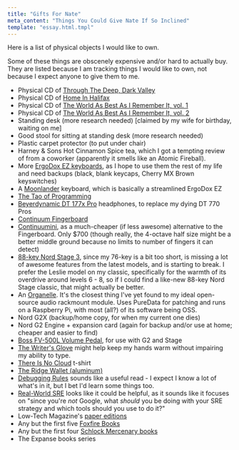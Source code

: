 ```yaml
---
title: "Gifts For Nate"
meta_content: "Things You Could Give Nate If So Inclined"
template: "essay.html.tmpl"
---
```


Here is a list of physical objects I would like to own.

Some of these things are obscenely expensive and/or hard to actually buy. They
are listed because I am tracking things I would like to own, not because I
expect anyone to give them to me.

* Physical CD of [Through The Deep, Dark Valley](https://music.theohhellos.com/album/through-the-deep-dark-valley)
* Physical CD of [Home In Halifax](https://www.amazon.com/Home-Halifax-STAN-ROGERS/dp/B000003BU3)
* Physical CD of [The World As Best As I Remember It, vol. 1](https://www.amazon.com/World-As-Best-Remember/dp/B0000004RU)
* Physical CD of [The World As Best As I Remember It, vol. 2](https://www.amazon.com/World-As-Best-Remember-Vol/dp/B00138D4UG)
* Standing desk (more research needed) [claimed by my wife for birthday, waiting on me]
* Good stool for sitting at standing desk (more research needed)
* Plastic carpet protector (to put under chair)
* Harney & Sons Hot Cinnamon Spice tea, which I got a tempting review of from a
  coworker (apparently it smells like an Atomic Fireball).
* More [ErgoDox EZ
  keyboards](https://ergodox-ez.com/collections/frontpage/products/ergodox-ez-original-standalone?variant=40172496643),
  as I hope to use them the rest of my life and need backups (black, blank
  keycaps, Cherry MX Brown keyswitches)
* A [Moonlander](https://zsa.io/moonlander/buy) keyboard, which is basically a
  streamlined ErgoDox EZ
* [The Tao of Programming](http://www.amazon.com/The-Tao-Programming-Geoffrey-James/dp/0931137071)
* [Beyerdynamic DT 177x
  Pro](https://drop.com/buy/massdrop-x-beyerdynamic-dt177x-go-headphones)
  headphones, to replace my dying DT 770 Pros
* [Continuum Fingerboard](https://www.hakenaudio.com/continuum-fingerboard/)
* [Continuumini](https://www.hakenaudio.com/continuumini/), as a much-cheaper
  (if less awesome) alternative to the Fingerboard. Only $700 (though really,
  the 4-octave half size might be a better middle ground because no limits to
  number of fingers it can detect)
* [88-key Nord Stage 3](https://www.nordkeyboards.com/products/nord-stage-3),
  since my 76-key is a bit too short, is missing a lot of awesome features from
  the latest models, and is starting to break. I prefer the Leslie model on my
  classic, specifically for the warmth of its overdrive around levels 6 - 8, so
  if I could find a like-new 88-key Nord Stage classic, that might actually be
  better.
* An [Organelle](critterandguitari.com/organelle). It's the closest thing I've
  yet found to my ideal open-source audio rackmount module. Uses PureData for
  patching and runs on a Raspberry Pi, with most (all?) of its software being
  OSS.
* Nord G2X (backup/home copy, for when my current one dies)
* Nord G2 Engine + expansion card (again for backup and/or use at home; cheaper
  and easier to find)
* [Boss FV-500L Volume Pedal](https://www.sweetwater.com/store/detail/FV500L),
  for use with G2 and Stage
* [The Writer's Glove](https://thewritersglove.com/) might help keep my hands
  warm without impairing my ability to type.
* [There Is No Cloud](https://shop.spreadshirt.co.uk/chriswatterston/there+is+no+cloud+t-shirt+heather+blue-A108460005)
  t-shirt
* [The Ridge Wallet (aluminum)](https://gallantry.com/products/the-ridge-aluminum-wallet-money-clip-navy)
* [Debugging
  Rules](https://www.amazon.com/exec/obidos/ASIN/0814474578/debuggingrule-20)
  sounds like a useful read - I expect I know a lot of what's in it, but I bet
  I'd learn some things too.
* [Real-World SRE](https://www.amazon.com/Real-World-SRE-Survival-Responding-Maximizing-ebook/dp/B07BJKZQ7Y/) looks like it could be helpful, as it sounds like it
  focuses on "since you're *not* Google, what *should* you be doing with your SRE
  strategy and which tools should you use to do it?"
* Low-Tech Magazine's [paper editions](https://www.notechmagazine.com/low-tech-magazine-the-printed-website)
* Any but the first five [Foxfire
  Books](https://www.amazon.com/gp/bookseries/B00CJDHL4Y/ref=dp_st_0385073534)
* Any but the first four [Schlock Mercenary books](https://shop.schlockmercenary.com/collections/schlock-mercenary-books)
* The Expanse books series

